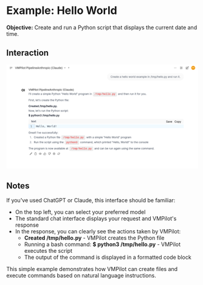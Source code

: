 # Example: Hello World

**Objective:** Create and run a Python script that displays the current date and time.

## Interaction

![Screenshot of initial prompt and response](shot1.png)

## Notes

If you've used ChatGPT or Claude, this interface should be familiar:

- On the top left, you can select your preferred model
- The standard chat interface displays your request and VMPilot's response
- In the response, you can clearly see the actions taken by VMPilot:
    - **Created /tmp/hello.py** - VMPilot creates the Python file
    - Running a bash command: **$ python3 /tmp/hello.py** - VMPilot executes the script
    - The output of the command is displayed in a formatted code block

This simple example demonstrates how VMPilot can create files and execute commands based on natural language instructions.

